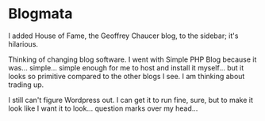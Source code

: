 # Blogmata

I added House of Fame, the Geoffrey Chaucer blog, to the sidebar; it's hilarious.

Thinking of changing blog software. I went with Simple PHP Blog because it was... simple... simple enough for me to host and install it myself... but it looks so primitive compared to the other blogs I see. I am thinking about trading up.

I still can't figure Wordpress out. I can get it to run fine, sure, but to make it look like I want it to look... question marks over my head...
